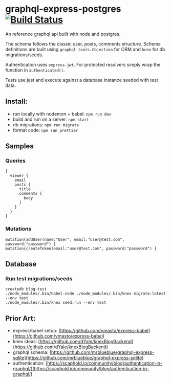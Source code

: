 # graphql-express-postgres [![Build Status](https://travis-ci.org/matt-sm/graphql-express-postgres.svg?branch=master)](https://travis-ci.org/matt-sm/graphql-express-postgres)
An reference graphql api built with node and postgres.

The schema follows the classic user, posts, comments structure.  Schema definitions are built using `graphql-tools`. `Objection` for ORM and `knex` for db migrations/seeds.

Authentication uses `express-jwt`.  For protected resolvers simply wrap the function in `authenticated()`. 

Tests use jest and execute against a database instance seeded with test data.
## Install:
- run locally with nodemon + babel: `npm run dev`
- build and run on a server: `npm start`
- db migrations: `npm run migrate`
- format code: `npm run prettier`

## Samples
### Queries
```
{
  viewer {
    email
    posts {
      title
      comments {
        body
      }
    }   
  }
}
```
### Mutations
```
mutation{addUser(name:"User", email:"user@test.com", password:"password") }
mutation{createToken(email:"user@test.com", password:"password") }
```
## Database
### Run test migrations/seeds
```
createdb blog-test
./node_modules/.bin/babel-node ./node_modules/.bin/knex migrate:latest --env test
./node_modules/.bin/knex seed:run --env test
```
## Prior Art:
- express/babel setup: [https://github.com/vmasto/express-babel](https://github.com/vmasto/express-babel)
- knex ideas: [https://github.com/dYale/knexBlogBackend](https://github.com/dYale/knexBlogBackend)
- graphql schema: [https://github.com/mrblueblue/graphql-express-sqlite](https://github.com/mrblueblue/graphql-express-sqlite)
- authentication: [https://scaphold.io/community/blog/authentication-in-graphql/](https://scaphold.io/community/blog/authentication-in-graphql/)
